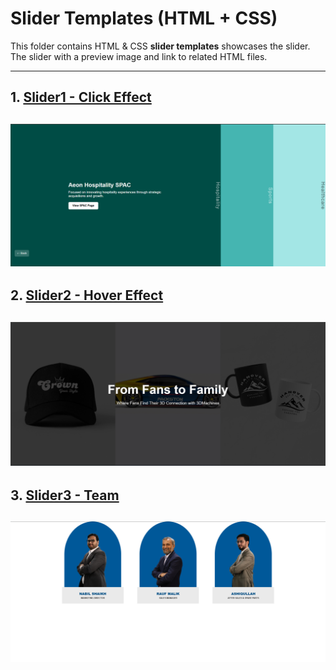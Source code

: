 # Slider Templates (HTML + CSS)

This folder contains HTML & CSS **slider templates** showcases the slider. The slider with a preview image and link to related HTML files.

---

## 1. [Slider1 - Click Effect](Slider1-click.html)
![Slider1 Preview](images/Slider1.png)
---

## 2. [Slider2 - Hover Effect](Slider2-hover.html) 
![Slider2 Preview](images/Slider2.png)
---

## 3. [Slider3 - Team](Slider3-team.html)
![Slider3 Preview](images/Slider3.png)
---
